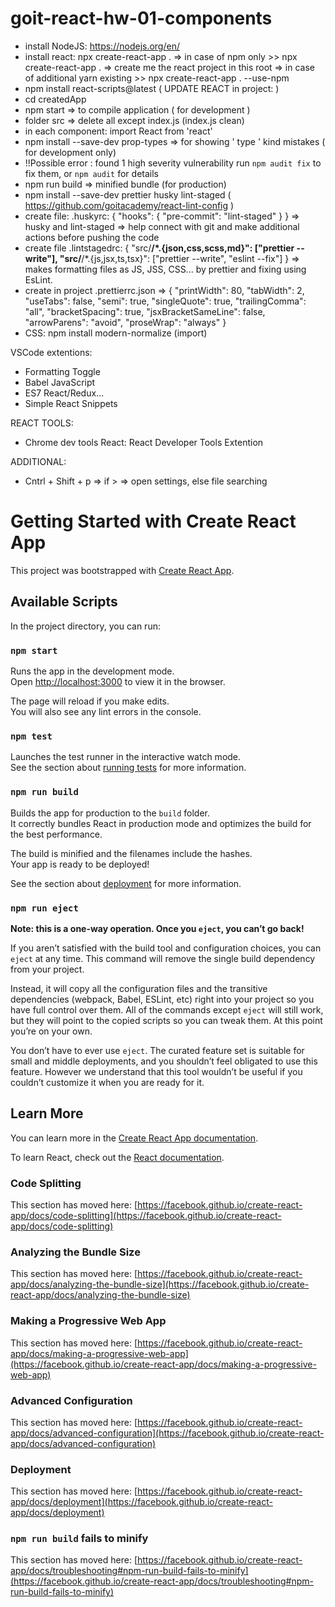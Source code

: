 # goit-react-hw-01-components

- install NodeJS: https://nodejs.org/en/
- install react: npx create-react-app . => in case of npm only >> npx
  create-react-app . => create me the react project in this root => in case of
  additional yarn existing >> npx create-react-app . --use-npm
- npm install react-scripts@latest ( UPDATE REACT in project: )
- cd createdApp
- npm start => to compile application ( for development )
- folder src => delete all except index.js (index.js clean)
- in each component: import React from 'react'
- npm install --save-dev prop-types => for showing ' type ' kind mistakes ( for
  development only)
- !!Possible error : found 1 high severity vulnerability run `npm audit fix` to
  fix them, or `npm audit` for details
- npm run build => minified bundle (for production)
- npm install --save-dev prettier husky lint-staged (
  https://github.com/goitacademy/react-lint-config )
- create file: .huskyrc: { "hooks": { "pre-commit": "lint-staged" } } => husky
  and lint-staged => help connect with git and make additional actions before
  pushing the code
- create file .lintstagedrc: { "src/**/\*.{json,css,scss,md}": ["prettier
  --write"], "src/**/\*.{js,jsx,ts,tsx}": ["prettier --write", "eslint --fix"] }
  => makes formatting files as JS, JSS, CSS... by prettier and fixing using
  EsLint.
- create in project .prettierrc.json => { "printWidth": 80, "tabWidth": 2,
  "useTabs": false, "semi": true, "singleQuote": true, "trailingComma": "all",
  "bracketSpacing": true, "jsxBracketSameLine": false, "arrowParens": "avoid",
  "proseWrap": "always" }
- CSS: npm install modern-normalize (import)

VSCode extentions:

- Formatting Toggle
- Babel JavaScript
- ES7 React/Redux...
- Simple React Snippets

REACT TOOLS:

- Chrome dev tools React: React Developer Tools Extention

ADDITIONAL:

- Cntrl + Shift + p => if > => open settings, else file searching

# Getting Started with Create React App

This project was bootstrapped with
[Create React App](https://github.com/facebook/create-react-app).

## Available Scripts

In the project directory, you can run:

### `npm start`

Runs the app in the development mode.\
Open [http://localhost:3000](http://localhost:3000) to view it in the browser.

The page will reload if you make edits.\
You will also see any lint errors in the console.

### `npm test`

Launches the test runner in the interactive watch mode.\
See the section about [running tests](https://facebook.github.io/create-react-app/docs/running-tests)
for more information.

### `npm run build`

Builds the app for production to the `build` folder.\
It correctly bundles React in production mode and optimizes the build for the best
performance.

The build is minified and the filenames include the hashes.\
Your app is ready to be deployed!

See the section about
[deployment](https://facebook.github.io/create-react-app/docs/deployment) for
more information.

### `npm run eject`

**Note: this is a one-way operation. Once you `eject`, you can’t go back!**

If you aren’t satisfied with the build tool and configuration choices, you can
`eject` at any time. This command will remove the single build dependency from
your project.

Instead, it will copy all the configuration files and the transitive
dependencies (webpack, Babel, ESLint, etc) right into your project so you have
full control over them. All of the commands except `eject` will still work, but
they will point to the copied scripts so you can tweak them. At this point
you’re on your own.

You don’t have to ever use `eject`. The curated feature set is suitable for
small and middle deployments, and you shouldn’t feel obligated to use this
feature. However we understand that this tool wouldn’t be useful if you couldn’t
customize it when you are ready for it.

## Learn More

You can learn more in the
[Create React App documentation](https://facebook.github.io/create-react-app/docs/getting-started).

To learn React, check out the [React documentation](https://reactjs.org/).

### Code Splitting

This section has moved here:
[https://facebook.github.io/create-react-app/docs/code-splitting](https://facebook.github.io/create-react-app/docs/code-splitting)

### Analyzing the Bundle Size

This section has moved here:
[https://facebook.github.io/create-react-app/docs/analyzing-the-bundle-size](https://facebook.github.io/create-react-app/docs/analyzing-the-bundle-size)

### Making a Progressive Web App

This section has moved here:
[https://facebook.github.io/create-react-app/docs/making-a-progressive-web-app](https://facebook.github.io/create-react-app/docs/making-a-progressive-web-app)

### Advanced Configuration

This section has moved here:
[https://facebook.github.io/create-react-app/docs/advanced-configuration](https://facebook.github.io/create-react-app/docs/advanced-configuration)

### Deployment

This section has moved here:
[https://facebook.github.io/create-react-app/docs/deployment](https://facebook.github.io/create-react-app/docs/deployment)

### `npm run build` fails to minify

This section has moved here:
[https://facebook.github.io/create-react-app/docs/troubleshooting#npm-run-build-fails-to-minify](https://facebook.github.io/create-react-app/docs/troubleshooting#npm-run-build-fails-to-minify)
